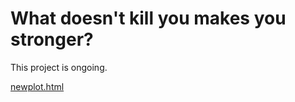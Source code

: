 # What doesn't kill you makes you stronger?

This project is ongoing. 

[newplot.html](https://gist.github.com/Dunadan1997/a756f5c7a765692325f55cccbf65b924)

<!-- Embedding the Gist (test) -->
<script src="https://gist.github.com/Dunadan1997/a756f5c7a765692325f55cccbf65b924.js"></script>
